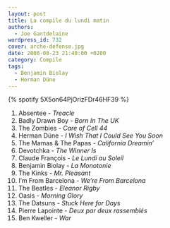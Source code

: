 ```yaml
---
layout: post
title: La compile du lundi matin
authors:
  - Joe Gantdelaine
wordpress_id: 732
cover: arche-defense.jpg
date: 2008-08-23 21:40:00 +0200
category: Compile
tags:
  - Benjamin Biolay
  - Herman Düne
---
```


{% spotify 5X5on64PjOrizFDr46HF39 %}

1. Absentee - _Treacle_
1. Badly Drawn Boy - _Born In The UK_
1. The Zombies - _Care of Cell 44_
1. Herman Düne - _I Wish That I Could See You Soon_
1. The Mamas & The Papas - _California Dreamin’_
1. Devotchka - _The Winner Is_
1. Claude François - _Le Lundi au Soleil_
1. Benjamin Biolay - _La Monotonie_
1. The Kinks - _Mr. Pleasant_
1. I’m From Barcelona - _We’re From Barcelona_
1. The Beatles - _Eleanor Rigby_
1. Oasis - _Morning Glory_
1. The Datsuns - _Stuck Here for Days_
1. Pierre Lapointe - _Deux par deux rassemblés_
1. Ben Kweller - _War_

